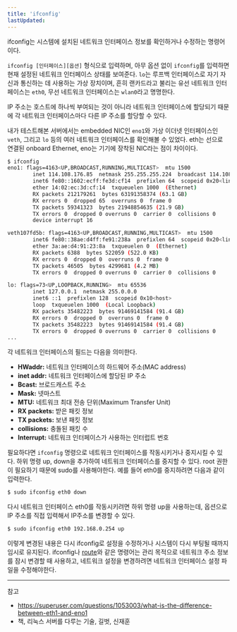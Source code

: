 ```yaml
---
title: 'ifconfig'
lastUpdated: 
---
```


ifconfig는 시스템에 설치된 네트워크 인터페이스 정보를 확인하거나 수정하는 명령어이다.

`ifconfig [인터페이스][옵션]` 형식으로 입력하며, 아무 옵션 없이 `ifconfig`를 입력하면 현재 설정된 네트워크 인터페이스 상태를 보여준다. `lo`는 루프백 인터페이스로 자기 자신과 통신하는 데 사용하는 가상 장치이며, 흔히 랜카드라고 불리는 유선 네트워크 인터페이스는 `eth0`, 무선 네트워크 인터페이스는 `wlan0`라고 명명한다.

IP 주소는 호스트에 하나씩 부여되는 것이 아니라 네트워크 인터페이스에 할당되기 때문에 각 네트워크 인터페이스마다 다른 IP 주소를 할당할 수 있다.

내가 테스트해본 서버에서는 embedded NIC인 `eno1`와 가상 이더넷 인터페이스인 `veth`, 그리고 `lo` 등의 여러 네트워크 인터페이스를 확인해볼 수 있었다. eth는 선으로 연결된 onboard Ethernet, eno는 기기에 장착된 NIC라는 점이 차이이다.

```bash
$ ifconfig
eno1: flags=4163<UP,BROADCAST,RUNNING,MULTICAST>  mtu 1500
        inet 114.108.176.85  netmask 255.255.255.224  broadcast 114.108.176.95
        inet6 fe80::1602:ecff:fe3d:cf14  prefixlen 64  scopeid 0x20<link>
        ether 14:02:ec:3d:cf:14  txqueuelen 1000  (Ethernet)
        RX packets 212179261  bytes 63191358374 (63.1 GB)
        RX errors 0  dropped 65  overruns 0  frame 0
        TX packets 59341323  bytes 21948854635 (21.9 GB)
        TX errors 0  dropped 0 overruns 0  carrier 0  collisions 0
        device interrupt 16  

veth107fd5b: flags=4163<UP,BROADCAST,RUNNING,MULTICAST>  mtu 1500
        inet6 fe80::38ae:d4ff:fe91:238a  prefixlen 64  scopeid 0x20<link>
        ether 3a:ae:d4:91:23:8a  txqueuelen 0  (Ethernet)
        RX packets 6388  bytes 522059 (522.0 KB)
        RX errors 0  dropped 0  overruns 0  frame 0
        TX packets 46505  bytes 4299681 (4.2 MB)
        TX errors 0  dropped 0 overruns 0  carrier 0  collisions 0

lo: flags=73<UP,LOOPBACK,RUNNING>  mtu 65536
        inet 127.0.0.1  netmask 255.0.0.0
        inet6 ::1  prefixlen 128  scopeid 0x10<host>
        loop  txqueuelen 1000  (Local Loopback)
        RX packets 35482223  bytes 91469141584 (91.4 GB)
        RX errors 0  dropped 0  overruns 0  frame 0
        TX packets 35482223  bytes 91469141584 (91.4 GB)
        TX errors 0  dropped 0 overruns 0  carrier 0  collisions 0
...
```

각 네트워크 인터페이스의 필드는 다음을 의미한다.

- **HWaddr:** 네트워크 인터페이스의 하드웨어 주소(MAC address)
- **inet addr:** 네트워크 인터페이스에 할당된 IP 주소
- **Bcast:** 브로드캐스트 주소
- **Mask:** 넷마스트
- **MTU:** 네트워크 최대 전송 단위(Maximum Transfer Unit)
- **RX packets:** 받은 패킷 정보
- **TX packets:** 보낸 패킷 정보
- **collisions:** 충돌된 패킷 수
- **Interrupt:** 네트워크 인터페이스가 사용하는 인터럽트 번호

필요하다면 `ifconfig` 명령으로 네트워크 인터페이스를 작동시키거나 중지시킬 수 있다. 하위 명령 up, down을 추가하여 네트워크 인터페이스를 중지할 수 있다. root 권한이 필요하기 때문에 sudo를 사용해야한다. 예를 들어 eth0를 중지하려면 다음과 같이 입력한다.

```bash
$ sudo ifconfig eth0 down
```

다시 네트워크 인터페이스 eth0를 작동시키려면 하위 명령 up을 사용하는데, 옵션으로 IP 주소를 직접 입력해서 IP주소를 변경할 수 있다.

```bash
$ sudo ifconfig eth0 192.168.0.254 up
```

이렇게 변경된 내용은 다시 ifconfig로 설정을 수정하거나 시스템이 다시 부팅될 때까지 임시로 유지된다. ifconfig나 [route](route.md)와 같은 명령어는 관리 목적으로 네트워크 주소 정보를 잠시 변경할 때 사용하고, 네트워크 설정을 변경하려면 네트워크 인터페이스 설정 파일을 수정해야한다.

---
참고
- https://superuser.com/questions/1053003/what-is-the-difference-between-eth1-and-eno1
- 책, 리눅스 서버를 다루는 기술, 길벗, 신재훈